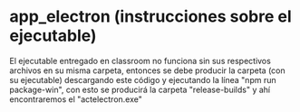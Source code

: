 # app_electron (instrucciones sobre el ejecutable)

El ejecutable entregado en classroom no funciona sin sus respectivos archivos en su misma carpeta, entonces se debe producir la carpeta (con su ejecutable) descargando este código y ejecutando la línea "npm run package-win", con esto se producirá la carpeta "release-builds" y ahí encontraremos el "actelectron.exe"

